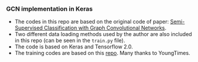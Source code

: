 ### GCN implementation in Keras
* The codes in this repo are based on the original code of paper: [Semi-Supervised Classification with Graph Convolutional Networks](https://github.com/tkipf/gcn).
* Two different data loading methods used by the author are also included in this repo (can be seen in the `train.py` file).
* The code is based on Keras and Tensorflow 2.0.
* The training codes are based on this [repo](https://github.com/YoungTimes/GNN/blob/master/GCN/train.py). Many thanks to YoungTimes. 
